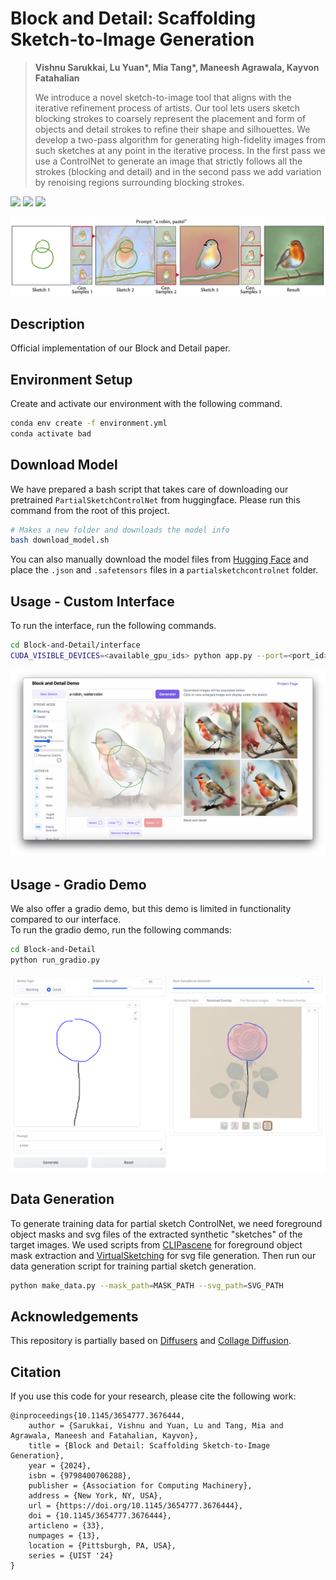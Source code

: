 # Block and Detail: Scaffolding Sketch-to-Image Generation

> **Vishnu Sarukkai, Lu Yuan\*, Mia Tang\*, Maneesh Agrawala, Kayvon Fatahalian**
>
> We introduce a novel sketch-to-image tool that aligns with the iterative refinement process of artists. Our tool lets users sketch blocking strokes to coarsely represent the placement and form of objects and detail strokes to refine their shape and silhouettes. We develop a two-pass algorithm for generating high-fidelity images from such sketches at any point in the iterative process. In the first pass we use a ControlNet to generate an image that strictly follows all the strokes (blocking and detail) and in the second pass we add variation by renoising regions surrounding blocking strokes.

<a href="https://miatang13.github.io/BlockAndDetail/"><img src="https://img.shields.io/static/v1?label=Project&message=Website&color=red" height=20.5></a>
<a href="https://arxiv.org/abs/2402.18116"><img src="https://img.shields.io/badge/arXiv-BlockAndDetail-b31b1b.svg" height=20.5></a>
<a href="http://34.82.197.67:5000/"><img src="https://img.shields.io/static/v1?label=Custom Interface&message=Demo&color=blue" height=20.5></a>

![Teaser Image](docs/teaser.png)

## Description

Official implementation of our Block and Detail paper.

## Environment Setup

Create and activate our environment with the following command.

```bash
conda env create -f environment.yml
conda activate bad
```

## Download Model

We have prepared a bash script that takes care of downloading our pretrained `PartialSketchControlNet` from huggingface. Please run this command from the root of this project.

```bash
# Makes a new folder and downloads the model info
bash download_model.sh
```

You can also manually download the model files from [Hugging Face](https://huggingface.co/datasets/miamia333/BlockAndDetail/tree/main) and place the `.json` and `.safetensors` files in a `partialsketchcontrolnet` folder.

## Usage - Custom Interface

To run the interface, run the following commands.

```bash
cd Block-and-Detail/interface
CUDA_VISIBLE_DEVICES=<available_gpu_ids> python app.py --port=<port_id>
```

![alt text](docs/interface_robin.png)

## Usage - Gradio Demo

We also offer a gradio demo, but this demo is limited in functionality compared to our interface.  
To run the gradio demo, run the following commands:

```bash
cd Block-and-Detail
python run_gradio.py
```

![Gradio Interface](docs/gradio.png)

## Data Generation

To generate training data for partial sketch ControlNet, we need foreground object masks and svg files of the extracted synthetic "sketches" of the target images.
We used scripts from [CLIPascene](https://github.com/yael-vinker/SceneSketch) for foreground object mask extraction and [VirtualSketching](https://github.com/MarkMoHR/virtual_sketching) for svg file generation.
Then run our data generation script for training partial sketch generation.

```bash
python make_data.py --mask_path=MASK_PATH --svg_path=SVG_PATH
```

## Acknowledgements

This repository is partially based on [Diffusers](https://github.com/huggingface/diffusers) and [Collage Diffusion](https://github.com/VSAnimator/collage-diffusion).

## Citation

If you use this code for your research, please cite the following work:

```
@inproceedings{10.1145/3654777.3676444,
    author = {Sarukkai, Vishnu and Yuan, Lu and Tang, Mia and Agrawala, Maneesh and Fatahalian, Kayvon},
    title = {Block and Detail: Scaffolding Sketch-to-Image Generation},
    year = {2024},
    isbn = {9798400706288},
    publisher = {Association for Computing Machinery},
    address = {New York, NY, USA},
    url = {https://doi.org/10.1145/3654777.3676444},
    doi = {10.1145/3654777.3676444},
    articleno = {33},
    numpages = {13},
    location = {Pittsburgh, PA, USA},
    series = {UIST '24}
}
```
